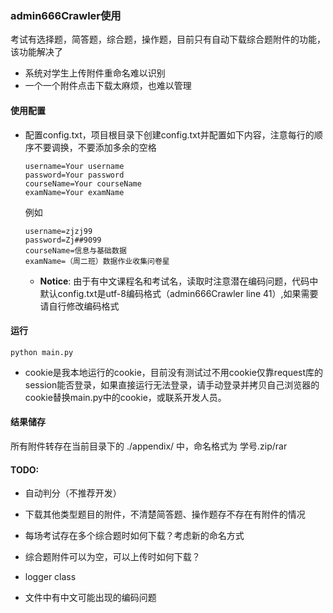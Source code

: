 ### admin666Crawler使用

考试有选择题，简答题，综合题，操作题，目前只有自动下载综合题附件的功能，该功能解决了

- 系统对学生上传附件重命名难以识别
- 一个一个附件点击下载太麻烦，也难以管理



#### 使用配置

- 配置config.txt，项目根目录下创建config.txt并配置如下内容，注意每行的顺序不要调换，不要添加多余的空格

  ```
  username=Your username
  password=Your password
  courseName=Your courseName
  examName=Your examName
  ```

  例如

  ```
  username=zjzj99
  password=Zj##9099
  courseName=信息与基础数据
  examName=（周二班）数据作业收集问卷星
  ```

  - **Notice**: 由于有中文课程名和考试名，读取时注意潜在编码问题，代码中默认config.txt是utf-8编码格式（admin666Crawler line 41）,如果需要请自行修改编码格式


#### 运行

```shell
python main.py
```

- cookie是我本地运行的cookie，目前没有测试过不用cookie仅靠request库的session能否登录，如果直接运行无法登录，请手动登录并拷贝自己浏览器的cookie替换main.py中的cookie，或联系开发人员。




#### 结果储存

所有附件转存在当前目录下的 ./appendix/ 中，命名格式为 学号.zip/rar



#### TODO:

- 自动判分（不推荐开发）
- 下载其他类型题目的附件，不清楚简答题、操作题存不存在有附件的情况
- 每场考试存在多个综合题时如何下载？考虑新的命名方式
- 综合题附件可以为空，可以上传时如何下载？

- logger class
- 文件中有中文可能出现的编码问题

